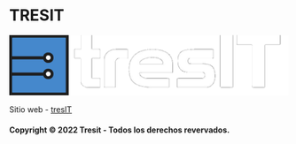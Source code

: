 # TRESIT

![tresit](./assets/img/logo.png)

Sitio web - [tresIT](https://tresit.com.ar)


#### Copyright © 2022 Tresit - Todos los derechos revervados.

